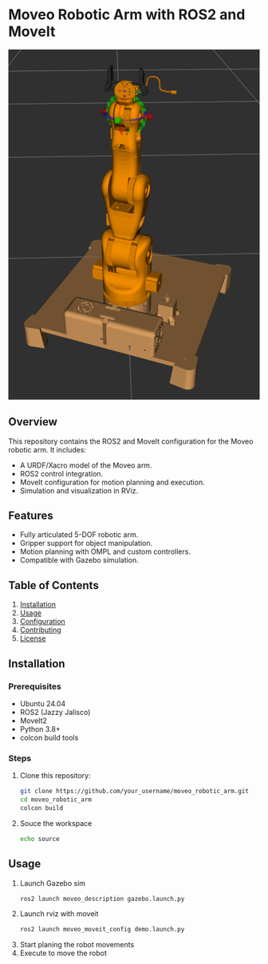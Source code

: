 # Moveo Robotic Arm with ROS2 and MoveIt

![Robotic Arm](assets/moveo1.png) <!-- Add an image or GIF of your project if available -->

## Overview
This repository contains the ROS2 and MoveIt configuration for the Moveo robotic arm. It includes:
- A URDF/Xacro model of the Moveo arm.
- ROS2 control integration.
- MoveIt configuration for motion planning and execution.
- Simulation and visualization in RViz.

## Features
- Fully articulated 5-DOF robotic arm.
- Gripper support for object manipulation.
- Motion planning with OMPL and custom controllers.
- Compatible with Gazebo simulation.

## Table of Contents
1. [Installation](#installation)
2. [Usage](#usage)
3. [Configuration](#configuration)
4. [Contributing](#contributing)
5. [License](#license)

## Installation
### Prerequisites
- Ubuntu 24.04
- ROS2 (Jazzy Jalisco)
- MoveIt2
- Python 3.8+
- colcon build tools

### Steps
1. Clone this repository:
   ```bash
   git clone https://github.com/your_username/moveo_robotic_arm.git
   cd moveo_robotic_arm
   colcon build

2. Souce the workspace 
   ```bash
   echo source

## Usage

1. Launch Gazebo sim
   ```bash
   ros2 launch moveo_description gazebo.launch.py
2. Launch rviz with moveit
   ```bash
   ros2 launch moveo_moveit_config demo.launch.py
3. Start planing the robot movements
4. Execute to move the robot


